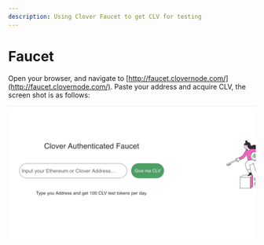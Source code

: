 ```yaml
---
description: Using Clover Faucet to get CLV for testing
---
```


# Faucet

Open your browser, and navigate to [http://faucet.clovernode.com/](http://faucet.clovernode.com/). Paste your address and acquire CLV, the screen shot is as follows:

![](../../.gitbook/assets/faucet.jpg)

